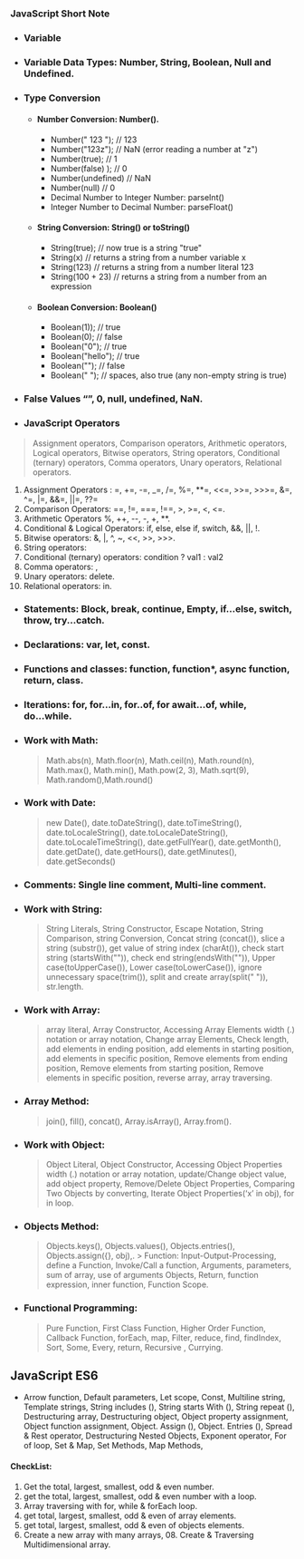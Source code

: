 ### **JavaScript Short Note**

- ### Variable

- ### Variable Data Types: Number, String, Boolean, Null and Undefined.

- ### Type Conversion

  - #### Number Conversion: Number().

    - Number(" 123 "); // 123
    - Number("123z"); // NaN (error reading a number at "z")
    - Number(true); // 1
    - Number(false) ); // 0
    - Number(undefined) // NaN
    - Number(null) // 0
    - Decimal Number to Integer Number: parseInt()
    - Integer Number to Decimal Number: parseFloat()

  - #### String Conversion: String() or toString()

    - String(true); // now true is a string "true"
    - String(x) // returns a string from a number variable x
    - String(123) // returns a string from a number literal 123
    - String(100 + 23) // returns a string from a number from an expression

  - #### Boolean Conversion: Boolean()

    - Boolean(1)); // true
    - Boolean(0); // false
    - Boolean("0"); // true
    - Boolean("hello"); // true
    - Boolean(""); // false
    - Boolean(" "); // spaces, also true (any non-empty string is true)

- ### False Values “”, 0, null, undefined, NaN.

- ### JavaScript Operators

> Assignment operators, Comparison operators, Arithmetic operators, Logical operators, Bitwise operators, String operators, Conditional (ternary) operators, Comma operators, Unary operators, Relational operators.

1. Assignment Operators : =, +=, -=, \_=, /=, %=, \*\*=, <<=, >>=, >>>=, &=, ^=, |=, &&=, ||=, ??=
1. Comparison Operators: ==, !=, ===, !==, >, >=, <, <=.
1. Arithmetic Operators %, ++, --, -, +, \*\*.
1. Conditional & Logical Operators: if, else, else if, switch, &&, ||, !.
1. Bitwise operators: &, |, ^, ~, <<, >>, >>>.
1. String operators:
1. Conditional (ternary) operators: condition ? val1 : val2
1. Comma operators: ,
1. Unary operators: delete.
1. Relational operators: in.

- ### Statements: Block, break, continue, Empty, if...else, switch, throw, try...catch.
- ### Declarations: var, let, const.
- ### Functions and classes: function, function\*, async function, return, class.
- ### Iterations: for, for...in, for..of, for await...of, while, do...while.
- ### Work with Math:
  > Math.abs(n), Math.floor(n), Math.ceil(n), Math.round(n), Math.max(), Math.min(), Math.pow(2, 3), Math.sqrt(9), Math.random(),Math.round()
- ### Work with Date:
  > new Date(), date.toDateString(), date.toTimeString(), date.toLocaleString(), date.toLocaleDateString(), date.toLocaleTimeString(), date.getFullYear(), date.getMonth(), date.getDate(), date.getHours(), date.getMinutes(), date.getSeconds()
- ### Comments: Single line comment, Multi-line comment.

- ### Work with String:

  > String Literals, String Constructor, Escape Notation, String Comparison, string Conversion, Concat string (concat()), slice a string (substr()), get value of string index (charAt()), check start string (startsWith("")), check end string(endsWith("")), Upper case(toUpperCase()), Lower case(toLowerCase()), ignore unnecessary space(trim()), split and create array(split(" ")), str.length.

- ### Work with Array:

  > array literal, Array Constructor, Accessing Array Elements width (.) notation or array notation, Change array Elements, Check length, add elements in ending position, add elements in starting position, add elements in specific position, Remove elements from ending position, Remove elements from starting position, Remove elements in specific position, reverse array, array traversing.

- ### Array Method:

  > join(), fill(), concat(), Array.isArray(), Array.from().

- ### Work with Object:

  > Object Literal, Object Constructor, Accessing Object Properties width (.) notation or array notation, update/Change object value, add object property, Remove/Delete Object Properties, Comparing Two Objects by converting, Iterate Object Properties(‘x’ in obj), for in loop.

- ### Objects Method:

  > Objects.keys(), Objects.values(), Objects.entries(), Objects.assign({}, obj),. > Function: Input-Output-Processing, define a Function, Invoke/Call a function, Arguments, parameters, sum of array, use of arguments Objects, Return, function expression, inner function, Function Scope.

- ### Functional Programming:
  > Pure Function, First Class Function, Higher Order Function, Callback Function, forEach, map, Filter, reduce, find, findIndex, Sort, Some, Every, return, Recursive , Currying.

## JavaScript ES6

- Arrow function, Default parameters, Let scope, Const, Multiline string, Template strings, String includes (), String starts With (), String repeat (), Destructuring array, Destructuring object, Object property assignment, Object function assignment, Object. Assign (), Object. Entries (), Spread & Rest operator, Destructuring Nested Objects, Exponent operator, For of loop, Set & Map, Set Methods, Map Methods,

#### CheckList:

1.  Get the total, largest, smallest, odd & even number.
2.  get the total, largest, smallest, odd & even number with a loop.
3.  Array traversing with for, while & forEach loop.
4.  get total, largest, smallest, odd & even of array elements.
5.  get total, largest, smallest, odd & even of objects elements.
6.  Create a new array with many arrays, 08. Create & Traversing Multidimensional array.
